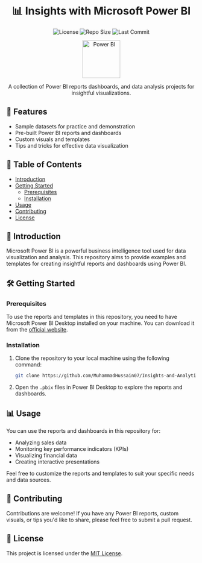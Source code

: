 
<h1 align="center">📊 Insights with Microsoft Power BI</h1>

<p align="center">
  <img src="https://img.shields.io/badge/License-MIT-green" alt="License">
  <img src="https://img.shields.io/github/repo-size/your-username/Insights-with-Microsoft-PowerBI" alt="Repo Size">
  <img src="https://img.shields.io/github/last-commit/your-username/Insights-with-Microsoft-PowerBI" alt="Last Commit">
</p>

<p align="center">
  <img src="https://raw.githubusercontent.com/github/explore/main/topics/powerbi/powerbi.png" alt="Power BI" height="100">
</p>

<p align="center">
  A collection of Power BI reports dashboards, and data analysis projects for insightful visualizations.
</p>

## 🚀 Features

- Sample datasets for practice and demonstration
- Pre-built Power BI reports and dashboards
- Custom visuals and templates
- Tips and tricks for effective data visualization

## 📝 Table of Contents

- [Introduction](#introduction)
- [Getting Started](#getting-started)
  - [Prerequisites](#prerequisites)
  - [Installation](#installation)
- [Usage](#usage)
- [Contributing](#contributing)
- [License](#license)

## 📖 Introduction

Microsoft Power BI is a powerful business intelligence tool used for data visualization and analysis. This repository aims to provide examples and templates for creating insightful reports and dashboards using Power BI.

## 🛠️ Getting Started

### Prerequisites

To use the reports and templates in this repository, you need to have Microsoft Power BI Desktop installed on your machine. You can download it from the [official website](https://powerbi.microsoft.com/desktop/).

### Installation

1. Clone the repository to your local machine using the following command:

   ```sh
   git clone https://github.com/MuhammadHussain07/Insights-and-Analytics-with-PowerBi.git
   ```

2. Open the `.pbix` files in Power BI Desktop to explore the reports and dashboards.

## 📊 Usage

You can use the reports and dashboards in this repository for:

- Analyzing sales data
- Monitoring key performance indicators (KPIs)
- Visualizing financial data
- Creating interactive presentations

Feel free to customize the reports and templates to suit your specific needs and data sources.

## 🤝 Contributing

Contributions are welcome! If you have any Power BI reports, custom visuals, or tips you'd like to share, please feel free to submit a pull request.

## 📄 License

This project is licensed under the [MIT License](LICENSE).
